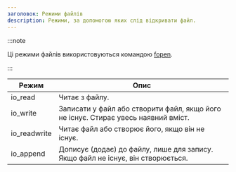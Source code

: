 ```yaml
---
заголовок: Режими файлів
description: Режими, за допомогою яких слід відкривати файл.
---
```


:::note

Ці режими файлів використовуються командою [fopen](../functions/fopen).

:::

| Режим | Опис
| ------------ | ----------------------------------------------------------------------------------------- |
| io_read | Читає з файлу.                                                                      |
| io_write | Записати у файл або створити файл, якщо його не існує. Стирає увесь наявний вміст. |
| io_readwrite | Читає файл або створює його, якщо він не існує.                                 |
| io_append | Дописує (додає) до файлу, лише для запису. Якщо файл не існує, він створюється.            |


